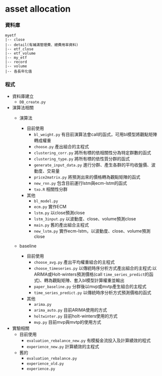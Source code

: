 # asset allocation

### 資料庫
```
myetf
|-- close
|-- detail(有補滿管理費、總費用率資料)
|-- etf_close
|-- etf_volume
|-- my_etf
|-- record
|-- volume
|-- 各長年化值
```

### 程式
* 資料庫建立
    * `DB_create.py`
* 演算法相關
    * 演算法
        * 目前使用
            * `bl_weight.py` 有目前演算法會call的函式，可用bl模型將觀點矩陣轉成權重
            * `choose.py` 產出組合的主程式
            * `clustering_corr.py` 將所有標的依相關性分為特定群數的函式
            * `clustering_type.py` 將所有標的依性質分群的函式
            * `generate_input_data.py` 進行分群、產生各群的平均收盤價、波動度、交易量
            * `price2matrix.py` 將預測出來的價格轉為觀點矩陣的函式
            * `new_rnn.py` 包含目前運行lstm與ecm-lstm的函式
            * `txo.R` 相關性分群
        * 其他
            * `bl_model.py` 
            * `ecm.py` 實作ECM
            * `lstm.py` 以close預測close
            * `lstm_3input.py` 以波動度、close、volume預測close
            * `main.py` 舊的產出組合主程式
            * `new_lstm.py` 實作ecm-lstm，以波動度、close、volume預測close
            
    * baseline
        * 目前使用
            * `choose_avg.py` 產出平均權重組合的主程式
            * `choose_timeseries.py` 以傳統時序分析方式產出組合的主程式:以ARIMA或Holt-winters預測價格(call `time_series_predict`的函式)、轉為觀點矩陣、套入bl模型計算權重並輸出
            * `paper_baseline.py` 分群後以mvp或mvtp產生組合的主程式
            * `time_series_predict.py` 以傳統時序分析方式預測價格的函式
        * 其他
            * `arima.py`
            * `arima_auto.py` 目前ARIMA使用的方式
            * `holtwinter.py` 目前holt-winters使用的方式
            * `mvp.py` 目前mvp與mvtp的使用方式
* 實驗相關
    * 目前使用
        * `evaluation_rebalance_new.py` 有模擬金流投入及計算績效的程式
        * `experience_new.py` 計算績效的主程式
    * 舊的
        * `evaluation_rebalance.py` 
        * `experience_old.py` 
        * `experience.py` 
        

